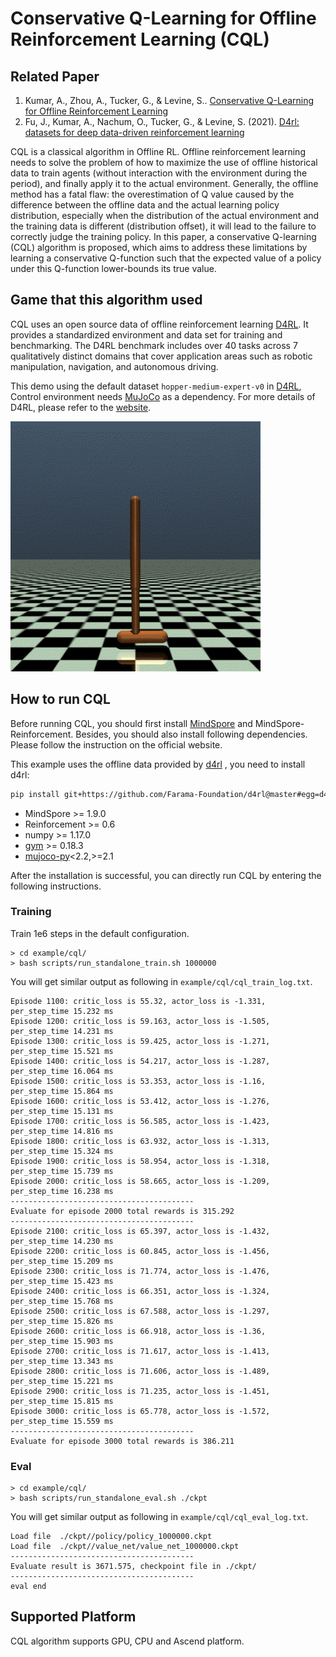 # Conservative Q-Learning for Offline Reinforcement Learning (CQL)

## Related Paper

1. Kumar, A., Zhou, A., Tucker, G., & Levine, S.. [Conservative Q-Learning for Offline Reinforcement Learning](https://arxiv.org/abs/2006.04779)
2. Fu, J., Kumar, A., Nachum, O., Tucker, G., & Levine, S. (2021). [D4rl: datasets for deep data-driven reinforcement learning](https://arxiv.org/abs/2004.07219)

CQL is a classical algorithm in Offline RL. Offline reinforcement learning needs to solve the problem of how to maximize the use of offline historical data to train agents (without interaction with the environment during the period), and finally apply it to the actual environment. Generally, the offline method has a fatal flaw: the overestimation of Q value caused by the difference between the offline data and the actual learning policy distribution, especially when the distribution of the actual environment and the training data is different (distribution offset), it will lead to the failure to correctly judge the training policy.
In this paper, a conservative Q-learning (CQL) algorithm is proposed, which aims to address these limitations by learning a conservative Q-function such that the expected value of a policy under this Q-function lower-bounds its true value.

## Game that this algorithm used

CQL uses an open source data of offline reinforcement learning [D4RL](https://arxiv.org/abs/2004.07219).
It provides a standardized environment and data set for training and benchmarking. The D4RL benchmark includes over 40 tasks across 7 qualitatively distinct domains that cover application areas such as robotic manipulation, navigation, and autonomous driving.

This demo using the default dataset `hopper-medium-expert-v0` in [D4RL](https://github.com/Farama-Foundation/D4RL), Control environment needs [MuJoCo](https://github.com/openai/mujoco-py) as a dependency. For more details of D4RL, please refer to the [website](https://sites.google.com/view/d4rl/home).

<img src="../../docs/images/hopper.gif" alt="hopper" style="zoom:80%;" />

## How to run CQL

Before running CQL, you should first install [MindSpore](https://www.mindspore.cn/install) and MindSpore-Reinforcement. Besides, you should also install following dependencies. Please follow the instruction on the official website.

This example uses the offline data provided by [d4rl](https://github.com/Farama-Foundation/d4rl) , you need to install d4rl:

```bash
pip install git+https://github.com/Farama-Foundation/d4rl@master#egg=d4rl
```

- MindSpore >= 1.9.0
- Reinforcement >= 0.6
- numpy >= 1.17.0
- [gym](https://github.com/openai/gym) >= 0.18.3
- [mujoco-py](https://github.com/openai/mujoco-py)<2.2,>=2.1

After the installation is successful, you can directly run CQL by entering the following instructions.

### Training

Train 1e6 steps in the default configuration.

```shell
> cd example/cql/
> bash scripts/run_standalone_train.sh 1000000
```

You will get similar output as following in `example/cql/cql_train_log.txt`.

```shell
Episode 1100: critic_loss is 55.32, actor_loss is -1.331, per_step_time 15.232 ms
Episode 1200: critic_loss is 59.163, actor_loss is -1.505, per_step_time 14.231 ms
Episode 1300: critic_loss is 59.425, actor_loss is -1.271, per_step_time 15.521 ms
Episode 1400: critic_loss is 54.217, actor_loss is -1.287, per_step_time 16.064 ms
Episode 1500: critic_loss is 53.353, actor_loss is -1.16, per_step_time 15.864 ms
Episode 1600: critic_loss is 53.412, actor_loss is -1.276, per_step_time 15.131 ms
Episode 1700: critic_loss is 56.585, actor_loss is -1.423, per_step_time 14.816 ms
Episode 1800: critic_loss is 63.932, actor_loss is -1.313, per_step_time 15.324 ms
Episode 1900: critic_loss is 58.954, actor_loss is -1.318, per_step_time 15.739 ms
Episode 2000: critic_loss is 58.665, actor_loss is -1.209, per_step_time 16.238 ms
-----------------------------------------
Evaluate for episode 2000 total rewards is 315.292
-----------------------------------------
Episode 2100: critic_loss is 65.397, actor_loss is -1.432, per_step_time 14.230 ms
Episode 2200: critic_loss is 60.845, actor_loss is -1.456, per_step_time 15.209 ms
Episode 2300: critic_loss is 71.774, actor_loss is -1.476, per_step_time 15.423 ms
Episode 2400: critic_loss is 66.351, actor_loss is -1.324, per_step_time 15.768 ms
Episode 2500: critic_loss is 67.588, actor_loss is -1.297, per_step_time 15.826 ms
Episode 2600: critic_loss is 66.918, actor_loss is -1.36, per_step_time 15.903 ms
Episode 2700: critic_loss is 71.617, actor_loss is -1.413, per_step_time 13.343 ms
Episode 2800: critic_loss is 71.606, actor_loss is -1.489, per_step_time 15.221 ms
Episode 2900: critic_loss is 71.235, actor_loss is -1.451, per_step_time 15.815 ms
Episode 3000: critic_loss is 65.778, actor_loss is -1.572, per_step_time 15.559 ms
-----------------------------------------
Evaluate for episode 3000 total rewards is 386.211
```

### Eval

```shell
> cd example/cql/
> bash scripts/run_standalone_eval.sh ./ckpt
```

You will get similar output as following in  `example/cql/cql_eval_log.txt`.

```shell
Load file  ./ckpt//policy/policy_1000000.ckpt
Load file  ./ckpt//value_net/value_net_1000000.ckpt
-----------------------------------------
Evaluate result is 3671.575, checkpoint file in ./ckpt/
-----------------------------------------
eval end
```

## Supported Platform

CQL algorithm supports GPU, CPU and Ascend platform.
